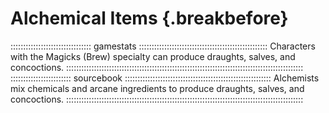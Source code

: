 # Alchemical Items {.breakbefore}

:::::::::::::::::::::::::::::::: gamestats :::::::::::::::::::::::::::::::::::::::::::::::::::
Characters with the Magicks (Brew) specialty can produce draughts, salves, and concoctions.
::::::::::::::::::::::::::::::::::::::::::::::::::::::::::::::::::::::::::::::::::::::::::::::
:::::::::::::::::::::::: sourcebook ::::::::::::::::::::::::::::::::::::::::::::::::::::::::::
Alchemists mix chemicals and arcane ingredients to produce draughts, salves, and concoctions.
::::::::::::::::::::::::::::::::::::::::::::::::::::::::::::::::::::::::::::::::::::::::::::::
